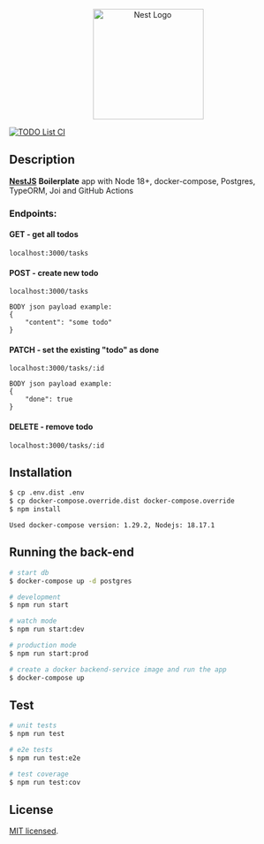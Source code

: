 <p align="center">
  <a href="http://nestjs.com/" target="blank"><img src="https://nestjs.com/img/logo-small.svg" width="200" alt="Nest Logo" /></a>
</p>

[![TODO List CI](https://github.com/mkopa/nestjs-boilerplate/actions/workflows/tests.yml/badge.svg)](https://github.com/mkopa/nestjs-boilerplate/actions/workflows/tests.yml)

## Description

**[NestJS](https://nestjs.com)** **Boilerplate** app with Node 18+, docker-compose,  Postgres, TypeORM, Joi and GitHub Actions

### Endpoints:

#### GET - get all todos
```
localhost:3000/tasks
```
#### POST - create new todo
```
localhost:3000/tasks

BODY json payload example:
{
    "content": "some todo"
}
```
#### PATCH - set the existing "todo" as done
```
localhost:3000/tasks/:id

BODY json payload example:
{
    "done": true
}
```
#### DELETE - remove todo
```
localhost:3000/tasks/:id
```

## Installation

```bash
$ cp .env.dist .env
$ cp docker-compose.override.dist docker-compose.override
$ npm install
```

`
Used docker-compose version: 1.29.2, Nodejs: 18.17.1
`

## Running the back-end

```bash
# start db
$ docker-compose up -d postgres

# development
$ npm run start

# watch mode
$ npm run start:dev

# production mode
$ npm run start:prod

# create a docker backend-service image and run the app
$ docker-compose up
```

## Test

```bash
# unit tests
$ npm run test

# e2e tests
$ npm run test:e2e

# test coverage
$ npm run test:cov
```

## License

[MIT licensed](LICENSE).
